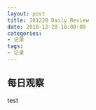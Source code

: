 ```yaml
---
layout: post
title: 181228 Daily Review
date: 2018-12-28 10:00:00
categories:
- 记录
tags:
- 记录
---
```


## 每日观察

test